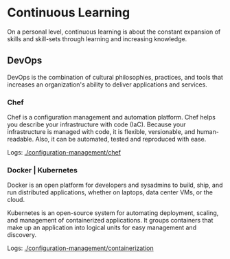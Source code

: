 # Continuous Learning

On a personal level, continuous learning is about the constant expansion of skills and skill-sets through learning and increasing knowledge.

## DevOps

DevOps is the combination of cultural philosophies, practices, and tools that increases an organization's ability to deliver applications and services.

### Chef

Chef is a configuration management and automation platform. Chef helps you describe your infrastructure with code (IaC). Because your infrastructure is managed with code, it is flexible, versionable, and human-readable. Also, it can be automated, tested and reproduced with ease.

Logs: [./configuration-management/chef](https://github.com/ygorth/continuous-learning/tree/master/configuration-management/chef)

### Docker | Kubernetes

Docker is an open platform for developers and sysadmins to build, ship, and run distributed applications, whether on laptops, data center VMs, or the cloud.

Kubernetes is an open-source system for automating deployment, scaling, and management of containerized applications. It groups containers that make up an application into logical units for easy management and discovery.

Logs: [./configuration-management/containerization](https://github.com/ygorth/continuous-learning/tree/master/containerization)
